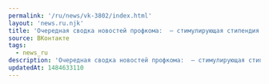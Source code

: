 ```yaml
---
permalink: '/ru/news/vk-3802/index.html'
layout: 'news.ru.njk'
title: 'Очередная сводка новостей профкома:  — стимулирующая стипендия в январе будет;  — мат.помощи в …'
source: ВКонтакте
tags:
  - news_ru
description: 'Очередная сводка новостей профкома:  — стимулирующая стипендия в январе будет;  — мат.помощи в …'
updatedAt: 1484633110
---
```

